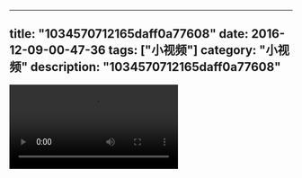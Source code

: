 
---
title: "1034570712165daff0a77608"
date: 2016-12-09-00-47-36
tags: ["小视频"]
category: "小视频"
description: "1034570712165daff0a77608"
---
<video src="http://ohtsqip0g.bkt.clouddn.com/1034570712165daff0a77608.mp4" controls="controls"></video>
